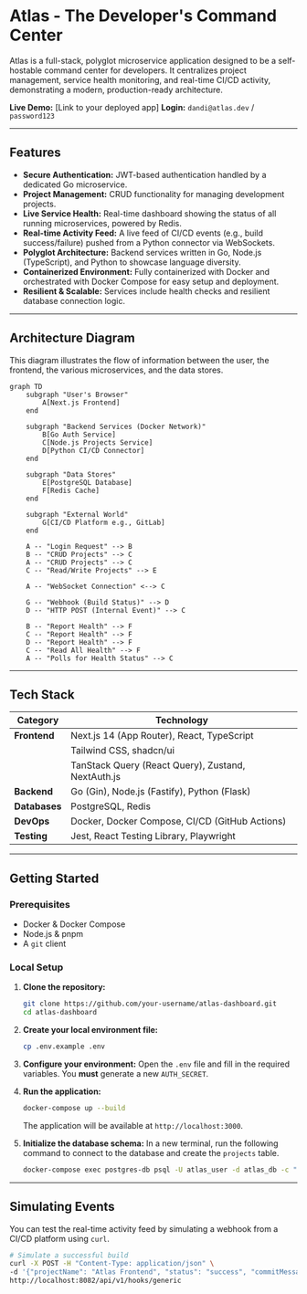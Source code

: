 # Atlas - The Developer's Command Center

Atlas is a full-stack, polyglot microservice application designed to be a self-hostable command center for developers. It centralizes project management, service health monitoring, and real-time CI/CD activity, demonstrating a modern, production-ready architecture.

**Live Demo:** [Link to your deployed app]
**Login:** `dandi@atlas.dev` / `password123`

---

## Features

-   **Secure Authentication:** JWT-based authentication handled by a dedicated Go microservice.
-   **Project Management:** CRUD functionality for managing development projects.
-   **Live Service Health:** Real-time dashboard showing the status of all running microservices, powered by Redis.
-   **Real-time Activity Feed:** A live feed of CI/CD events (e.g., build success/failure) pushed from a Python connector via WebSockets.
-   **Polyglot Architecture:** Backend services written in Go, Node.js (TypeScript), and Python to showcase language diversity.
-   **Containerized Environment:** Fully containerized with Docker and orchestrated with Docker Compose for easy setup and deployment.
-   **Resilient & Scalable:** Services include health checks and resilient database connection logic.

---

## Architecture Diagram

This diagram illustrates the flow of information between the user, the frontend, the various microservices, and the data stores.

```mermaid
graph TD
    subgraph "User's Browser"
        A[Next.js Frontend]
    end

    subgraph "Backend Services (Docker Network)"
        B[Go Auth Service]
        C[Node.js Projects Service]
        D[Python CI/CD Connector]
    end

    subgraph "Data Stores"
        E[PostgreSQL Database]
        F[Redis Cache]
    end
    
    subgraph "External World"
        G[CI/CD Platform e.g., GitLab]
    end

    A -- "Login Request" --> B
    B -- "CRUD Projects" --> C
    A -- "CRUD Projects" --> C
    C -- "Read/Write Projects" --> E
    
    A -- "WebSocket Connection" <--> C
    
    G -- "Webhook (Build Status)" --> D
    D -- "HTTP POST (Internal Event)" --> C
    
    B -- "Report Health" --> F
    C -- "Report Health" --> F
    D -- "Report Health" --> F
    C -- "Read All Health" --> F
    A -- "Polls for Health Status" --> C
```

---

## Tech Stack

| Category      | Technology                                    |
|---------------|-----------------------------------------------|
| **Frontend**  | Next.js 14 (App Router), React, TypeScript    |
|               | Tailwind CSS, shadcn/ui                       |
|               | TanStack Query (React Query), Zustand, NextAuth.js |
| **Backend**   | Go (Gin), Node.js (Fastify), Python (Flask)   |
| **Databases** | PostgreSQL, Redis                             |
| **DevOps**    | Docker, Docker Compose, CI/CD (GitHub Actions)|
| **Testing**   | Jest, React Testing Library, Playwright       |


---

## Getting Started

### Prerequisites
- Docker & Docker Compose
- Node.js & pnpm
- A `git` client

### Local Setup

1.  **Clone the repository:**
    ```bash
    git clone https://github.com/your-username/atlas-dashboard.git
    cd atlas-dashboard
    ```

2.  **Create your local environment file:**
    ```bash
    cp .env.example .env
    ```

3.  **Configure your environment:**
    Open the `.env` file and fill in the required variables. You **must** generate a new `AUTH_SECRET`.

4.  **Run the application:**
    ```bash
    docker-compose up --build
    ```
    The application will be available at `http://localhost:3000`.

5.  **Initialize the database schema:**
    In a new terminal, run the following command to connect to the database and create the `projects` table.
    ```bash
    docker-compose exec postgres-db psql -U atlas_user -d atlas_db -c "CREATE TABLE projects (id SERIAL PRIMARY KEY, name VARCHAR(255) NOT NULL, repository_url VARCHAR(255), created_at TIMESTAMP WITH TIME ZONE DEFAULT CURRENT_TIMESTAMP);"
    ```

---

## Simulating Events

You can test the real-time activity feed by simulating a webhook from a CI/CD platform using `curl`.

```bash
# Simulate a successful build
curl -X POST -H "Content-Type: application/json" \
-d '{"projectName": "Atlas Frontend", "status": "success", "commitMessage": "feat: new dashboard", "timestamp": "'$(date -u +"%Y-%m-%dT%H:%M:%SZ")'"}' \
http://localhost:8082/api/v1/hooks/generic
```